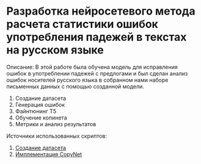 # Разработка нейросетевого метода расчета статистики ошибок употребления падежей в текстах на русском языке

Описание:
В этой работе была обучена модель для исправления ошибок в употреблении падежей с предлогами и был сделан анализ ошибок носителей русского языка в собранном нами наборе письменных данных с помощью созданной модели.

1) Создание датасета 
2) Генерация ошибок
3) Файнтюнинг T5
4) Обучение копинета
5) Метрики и анализ результатов

Источники использованных скриптов:

1) [Создание датасета](https://github.com/yutkin/Lenta.Ru-News-Dataset)
2) [Имплементация CopyNet](https://github.com/adamklec/copynet) 
